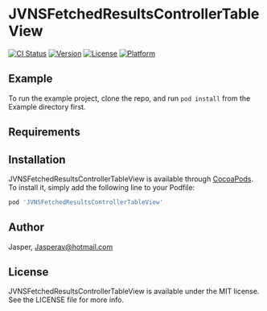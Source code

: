 # JVNSFetchedResultsControllerTableView

[![CI Status](https://img.shields.io/travis/Jasper/JVNSFetchedResultsControllerTableView.svg?style=flat)](https://travis-ci.org/Jasper/JVNSFetchedResultsControllerTableView)
[![Version](https://img.shields.io/cocoapods/v/JVNSFetchedResultsControllerTableView.svg?style=flat)](https://cocoapods.org/pods/JVNSFetchedResultsControllerTableView)
[![License](https://img.shields.io/cocoapods/l/JVNSFetchedResultsControllerTableView.svg?style=flat)](https://cocoapods.org/pods/JVNSFetchedResultsControllerTableView)
[![Platform](https://img.shields.io/cocoapods/p/JVNSFetchedResultsControllerTableView.svg?style=flat)](https://cocoapods.org/pods/JVNSFetchedResultsControllerTableView)

## Example

To run the example project, clone the repo, and run `pod install` from the Example directory first.

## Requirements

## Installation

JVNSFetchedResultsControllerTableView is available through [CocoaPods](https://cocoapods.org). To install
it, simply add the following line to your Podfile:

```ruby
pod 'JVNSFetchedResultsControllerTableView'
```

## Author

Jasper, Jasperav@hotmail.com

## License

JVNSFetchedResultsControllerTableView is available under the MIT license. See the LICENSE file for more info.
